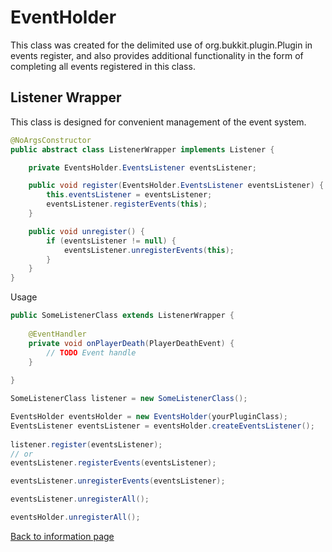 # EventHolder

This class was created for the delimited use of
org.bukkit.plugin.Plugin in events register,
and also provides additional functionality
in the form of completing all events registered in this class.

## Listener Wrapper
This class is designed for convenient management of the event system.
```java
@NoArgsConstructor
public abstract class ListenerWrapper implements Listener {

    private EventsHolder.EventsListener eventsListener;

    public void register(EventsHolder.EventsListener eventsListener) {
        this.eventsListener = eventsListener;
        eventsListener.registerEvents(this);
    }

    public void unregister() {
        if (eventsListener != null) {
            eventsListener.unregisterEvents(this);
        }
    }
}
```

Usage
```java
public SomeListenerClass extends ListenerWrapper {
    
    @EventHandler
    private void onPlayerDeath(PlayerDeathEvent) {
        // TODO Event handle
    }
    
}
```

```java
SomeListenerClass listener = new SomeListenerClass();

EventsHolder eventsHolder = new EventsHolder(yourPluginClass);
EventsListener eventsListener = eventsHolder.createEventsListener();
        
listener.register(eventsListener);
// or
eventsListener.registerEvents(eventsListener);

eventsListener.unregisterEvents(eventsListener);

eventsListener.unregisterAll();

eventsHolder.unregisterAll();
```

[Back to information page](../info.md)